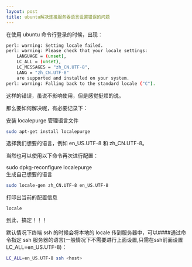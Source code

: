 ```yaml
---
layout: post
title: ubuntu解决连接服务器语言设置错误的问题
---
```


在使用 ubuntu 命令行登录的时候，出现：  
```bash
perl: warning: Setting locale failed.  
perl: warning: Please check that your locale settings:  
    LANGUAGE = (unset),  
    LC_ALL = (unset),  
    LC_MESSAGES = "zh_CN.UTF-8",  
    LANG = "zh_CN.UTF-8"  
    are supported and installed on your system.  
perl: warning: Falling back to the standard locale ("C").  
```  
这样的错误，虽说不影响使用，但是感觉挺烦的说。  

那么要如何解决呢，有必要记录下：  

安装 localepurge 管理语言文件  
```bash
sudo apt-get install localepurge
```  
选择我们想要的语言，例如 en_US.UTF-8 和 zh_CN.UTF-8。  

当然也可以使用以下命令再次进行配置：  

sudo dpkg-reconfigure localepurge  
生成自己想要的语言  
```bash
sudo locale-gen zh_CN.UTF-8 en_US.UTF-8
```  
打印出当前的配置信息  
```
locale  
```
到此，搞定！！！  

默认情况下终端 ssh 的时候会将本地的 locale 传到服务器中，可以####通过命令指定 ssh 服务器的语言(一般情况下不需要进行上面设置,只需在ssh前面设置LC_ALL=en_US.UTF-8)：  
```bash
LC_ALL=en_US.UTF-8 ssh <host>
```  
